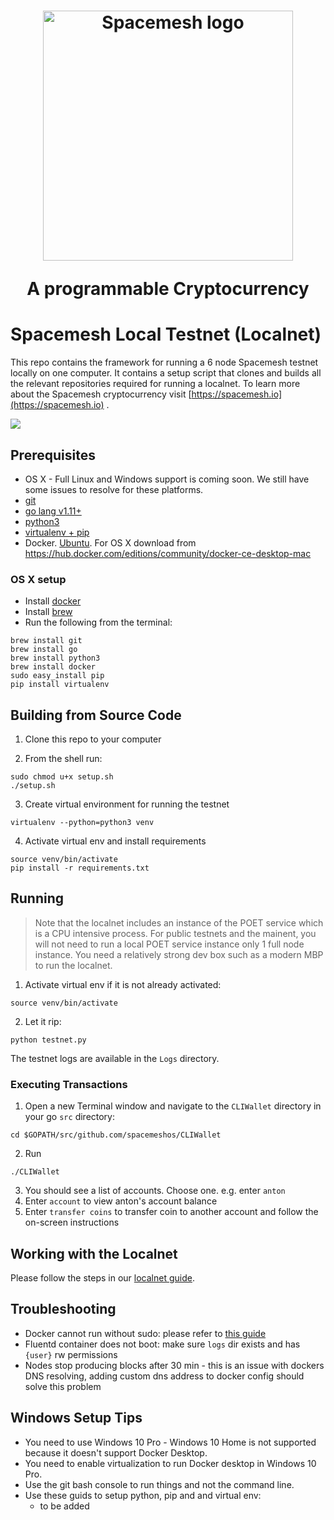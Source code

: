 <h1 align="center"><a href="https://spacemesh.io"><img width="400" src="https://spacemesh.io/content/images/2019/05/black_logo_hp.png" alt="Spacemesh logo" /></a><p align="center">A programmable Cryptocurrency</p></h1>
  
# Spacemesh Local Testnet (Localnet)

This repo contains the framework for running a 6 node Spacemesh testnet locally on one computer. 
It contains a setup script that clones and builds all the relevant repositories required for running a localnet.
To learn more about the Spacemesh cryptocurrency visit [https://spacemesh.io](https://spacemesh.io) .

<img src="https://spacemesh.io/content/images/2019/07/localnet_grab.jpg">

## Prerequisites
- OS X - Full Linux and Windows support is coming soon. We still have some issues to resolve for these platforms.
- [git](https://git-scm.com/)
- [go lang v1.11+](https://golang.org/)
- [python3](https://www.python.org/downloads/)
- [virtualenv + pip](https://docs.python.org/3/library/venv.html)
- Docker. [Ubuntu](https://www.digitalocean.com/community/tutorials/how-to-install-and-use-docker-on-ubuntu-18-04). For OS X download from https://hub.docker.com/editions/community/docker-ce-desktop-mac

### OS X setup
- Install [docker](https://www.docker.com/)
- Install [brew](https://brew.sh/)
- Run the following from the terminal:
```
brew install git
brew install go
brew install python3
brew install docker
sudo easy_install pip
pip install virtualenv
```
## Building from Source Code

1. Clone this repo to your computer

2. From the shell run:
```
sudo chmod u+x setup.sh
./setup.sh
``` 

3. Create virtual environment for running the testnet
```
virtualenv --python=python3 venv
```

4. Activate virtual env and install requirements
```
source venv/bin/activate
pip install -r requirements.txt
```

## Running

> Note that the localnet includes an instance of the POET service which is a CPU intensive process. For public testnets and the mainent, you will not need to run a local POET service instance only 1 full node instance. You need a relatively strong dev box such as a modern MBP to run the localnet.

1. Activate virtual env if it is not already activated:
```
source venv/bin/activate
```

2. Let it rip:
```
python testnet.py
```

The testnet logs are available in the `Logs` directory.

### Executing Transactions

1. Open a new Terminal window and navigate to the `CLIWallet` directory in your go `src` directory:

```
cd $GOPATH/src/github.com/spacemeshos/CLIWallet
```

2. Run 
```
./CLIWallet
```
3. You should see a list of accounts. Choose one. e.g. enter `anton`
4. Enter `account`  to view anton's account balance
5. Enter `transfer coins` to transfer coin to another account and follow the on-screen instructions

## Working with the Localnet
Please follow the steps in our [localnet guide](https://testnet.spacemesh.io/#/local).

## Troubleshooting
- Docker cannot run without sudo: please refer to [this guide](https://www.digitalocean.com/community/tutorials/how-to-install-and-use-docker-on-ubuntu-18-04)
- Fluentd container does not boot: make sure `logs` dir exists and has `{user}` rw permissions
- Nodes stop producing blocks after 30 min - this is an issue with dockers DNS resolving, adding custom dns address to docker config should solve this problem

## Windows Setup Tips
- You need to use Windows 10 Pro - Windows 10 Home is not supported because it doesn't support Docker Desktop.
- You need to enable virtualization to run Docker desktop in Windows 10 Pro.
- Use the git bash console to run things and not the command line.
- Use these guids to setup python, pip and and virtual env: 
  - to be added

